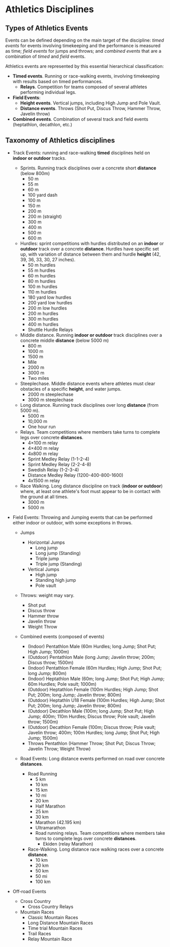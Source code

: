 # Athletics Disciplines


## Types of Athletics Events 

Events can be defined depending on the main target of the discipline: *timed events* for events involving timekeeping and the performance is measured as time; *field events* for jumps and throws; and *combined events* that are a combination of *timed* and *field* events.

Athletics events are represented by this essential hierarchical classification: 

* **Timed events**. Running or race-walking events, involving timekeeping with results based on timed performances.
  * **Relays**. Competition for teams composed of several athletes performing individual legs. 
* **Field Events**:
  * **Height events**. Vertical jumps, including High Jump and Pole Vault.
  * **Distance events**. Throws (Shot Put, Discus Throw, Hammer Throw, Javelin throw)
* **Combined events**. Combination of several track and field events (heptathlon, decathlon, etc.)


## Taxonomy of Athletics disciplines

* Track Events: running and race-walking **timed** disciplines held on **indoor or outdoor** tracks.
    * Sprints. Running track disciplines over a concrete short **distance** (below 800m)
      * 50 m
      * 55 m
      * 60 m
      * 100 yard dash
      * 100 m
      * 150 m
      * 200 m
      * 200 m (straight)
      * 300 m
      * 400 m
      * 500 m
      * 600 m
    * Hurdles: sprint competitions with hurdles distributed on an **indoor** or **outdoor** track over a concrete **distance**. Hurdles have specific set up, with variation of distance between them and hurdle **height** (42, 39, 36, 33, 30, 27 inches).
      * 50 m hurdles
      * 55 m hurdles
      * 60 m hurdles
      * 80 m hurdles
      * 100 m hurdles
      * 110 m hurdles
      * 180 yard low hurdles
      * 200 yard low hurdles
      * 200 m low hurdles
      * 200 m hurdles
      * 300 m hurdles
      * 400 m hurdles
      * Shuttle Hurdle Relays
    * Middle distance. Running **indoor or outdoor** track disciplines over a concrete middle **distance** (below 5000 m)
      * 800 m
      * 1000 m
      * 1500 m
      * Mile
      * 2000 m
      * 3000 m
      * Two miles
    * Steeplechase. Middle distance events where athletes must clear obstacles of a specific **height**, and water jumps.
      * 2000 m steeplechase
      * 3000 m steeplechase
    * Long distance. Running track disciplines over long **distance** (from 5000 m).
      * 5000 m
      * 10,000 m
      * One hour run
    * Relays. Team competitions where members take turns to complete legs over concrete **distances**.
      * 4×100 m relay
      * 4×400 m relay
      * 4x800 m relay
      * Sprint Medley Relay (1-1-2-4)
      * Sprint Medley Relay (2-2-4-8)
      * Swedish Relay (1-2-3-4)
      * Distance Medley Relay (1200-400-800-1600)
      * 4x1500 m relay
    * Race Walking. Long distance discipline on track (**indoor or outdoor**) where, at least one athlete's foot must appear to be in contact with the ground at all times.
      * 3000 m
      * 5000 m
      
* Field Events: Throwing and Jumping events that can be performed either indoor or outdoor, with some exceptions in throws.
    * Jumps
      * Horizontal Jumps
        * Long jump
        * Long jump (Standing)
        * Triple jump
        * Triple jump (Standing)
      * Vertical Jumps
        * High jump
        * Standing high jump
        * Pole vault
    * Throws: weight may vary.
      * Shot put
      * Discus throw
      * Hammer throw
      * Javelin throw
      * Weight Throw
      
  * Combined events (composed of events)
    * (Indoor) Pentathlon Male (60m Hurdles; long Jump; Shot Put; High Jump; 1000m)
    * (Outdoor) Pentathlon Male (long Jump; Javelin throw; 200m; Discus throw; 1500m)
    * (Indoor) Pentathlon Female (60m Hurdles; High Jump; Shot Put; long Jump; 800m)
    * (Indoor) Heptathlon Male (60m; long Jump; Shot Put; High Jump; 60m Hurdles; Pole vault; 1000m)
    * (Outdoor) Heptathlon Female (100m Hurdles; High Jump; Shot Put; 200m; long Jump; Javelin throw; 800m)
    * (Outdoor) Heptathln U18 Female (100m Hurdles; High Jump; Shot Put; 200m; long Jump; Javelin throw; 800m)
    * (Outdoor) Decathlon Male (100m; long Jump; Shot Put; High Jump; 400m; 110m Hurdles; Discus throw; Pole vault; Javelin throw; 1500m)
    * (Outdoor) Decathlon Female (100m; Discus throw; Pole vault; Javelin throw; 400m; 100m Hurdles; long Jump; Shot Put; High Jump; 1500m)
    * Throws Pentathlon (Hammer Throw; Shot Put; Discus Throw; Javelin Throw; Weight Throw)
  
  * Road Events: Long distance events performed on road over concrete **distances**.
    * Road Running
      * 5 km
      * 10 km
      * 15 km
      * 10 mi
      * 20 km
      * Half Marathon
      * 25 km
      * 30 km
      * Marathon (42.195 km)
      * Ultramarathon
      * Road running relays. Team competitions where members take turns to complete legs over concrete **distances**.
        * Ekiden (relay Marathon)
    * Race-Walking. Long distance race walking races over a concrete **distance**.
      * 10 km
      * 20 km
      * 50 km
      * 50 mi
      * 100 km

* Off-road Events
    * Cross Country
      * Cross Country Relays
    * Mountain Races
      * Classic Mountain Races
      * Long Distance Mountain Races
      * Time trial Mountain Races
      * Trail Races
      * Relay Mountain Race

